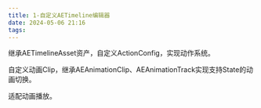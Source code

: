 ```yaml
---
title: 1-自定义AETimeline编辑器
date: 2024-05-06 21:16
tags:
---
```

继承AETimelineAsset资产，自定义ActionConfig，实现动作系统。

自定义动画Clip，继承AEAnimationClip、AEAnimationTrack实现支持State的动画切换。

适配动画播放。

